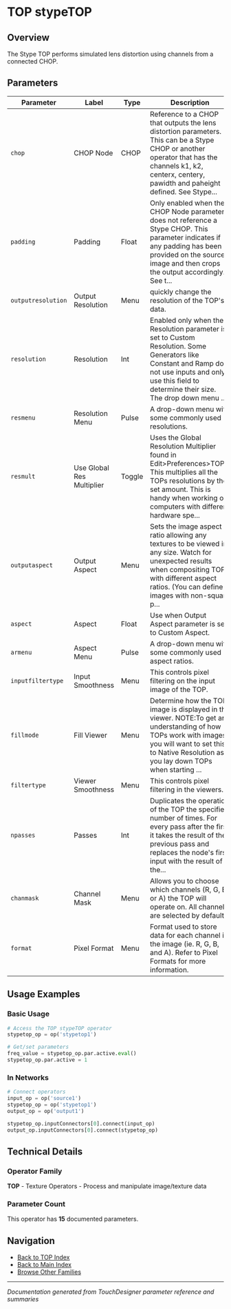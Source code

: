 # TOP stypeTOP

## Overview

The Stype TOP performs simulated lens distortion using channels from a connected CHOP.

## Parameters

| Parameter | Label | Type | Description |
|-----------|-------|------|-------------|
| `chop` | CHOP Node | CHOP | Reference to a CHOP that outputs the lens distortion parameters. This can be a Stype CHOP or another operator that has the channels k1, k2, centerx, centery, pawidth and paheight defined. See Stype... |
| `padding` | Padding | Float | Only enabled when the CHOP Node parameter does not reference a Stype CHOP. This parameter indicates if any padding has been provided on the source image and then crops the output accordingly. See t... |
| `outputresolution` | Output Resolution | Menu | quickly change the resolution of the TOP's data. |
| `resolution` | Resolution | Int | Enabled only when the Resolution parameter is set to Custom Resolution. Some Generators like Constant and Ramp do not use inputs and only use this field to determine their size. The drop down menu ... |
| `resmenu` | Resolution Menu | Pulse | A drop-down menu with some commonly used resolutions. |
| `resmult` | Use Global Res Multiplier | Toggle | Uses the Global Resolution Multiplier found in Edit>Preferences>TOPs. This multiplies all the TOPs resolutions by the set amount. This is handy when working on computers with different hardware spe... |
| `outputaspect` | Output Aspect | Menu | Sets the image aspect ratio allowing any textures to be viewed in any size. Watch for unexpected results when compositing TOPs with different aspect ratios. (You can define images with non-square p... |
| `aspect` | Aspect | Float | Use when Output Aspect parameter is set to Custom Aspect. |
| `armenu` | Aspect Menu | Pulse | A drop-down menu with some commonly used aspect ratios. |
| `inputfiltertype` | Input Smoothness | Menu | This controls pixel filtering on the input image of the TOP. |
| `fillmode` | Fill Viewer | Menu | Determine how the TOP image is displayed in the viewer. NOTE:To get an understanding of how TOPs work with images, you will want to set this to Native Resolution as you lay down TOPs when starting ... |
| `filtertype` | Viewer Smoothness | Menu | This controls pixel filtering in the viewers. |
| `npasses` | Passes | Int | Duplicates the operation of the TOP the specified number of times. For every pass after the first it takes the result of the previous pass and replaces the node's first input with the result of the... |
| `chanmask` | Channel Mask | Menu | Allows you to choose which channels (R, G, B, or A) the TOP will operate on. All channels are selected by default. |
| `format` | Pixel Format | Menu | Format used to store data for each channel in the image (ie. R, G, B, and A). Refer to Pixel Formats for more information. |

## Usage Examples

### Basic Usage

```python
# Access the TOP stypeTOP operator
stypetop_op = op('stypetop1')

# Get/set parameters
freq_value = stypetop_op.par.active.eval()
stypetop_op.par.active = 1
```

### In Networks

```python
# Connect operators
input_op = op('source1')
stypetop_op = op('stypetop1')
output_op = op('output1')

stypetop_op.inputConnectors[0].connect(input_op)
output_op.inputConnectors[0].connect(stypetop_op)
```

## Technical Details

### Operator Family

**TOP** - Texture Operators - Process and manipulate image/texture data

### Parameter Count

This operator has **15** documented parameters.

## Navigation

- [Back to TOP Index](../TOP/TOP_INDEX.md)
- [Back to Main Index](../OPERATORS_INDEX.md)
- [Browse Other Families](../OPERATORS_INDEX.md#quick-navigation)

---
*Documentation generated from TouchDesigner parameter reference and summaries*
